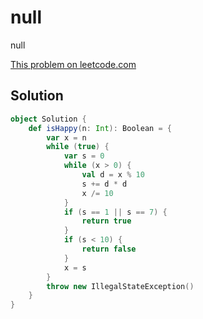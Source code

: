 # null

null

[This problem on leetcode.com](https://leetcode.com/problems/happy-number)

## Solution

```scala
object Solution {
    def isHappy(n: Int): Boolean = {
        var x = n
        while (true) {
            var s = 0
            while (x > 0) {
                val d = x % 10
                s += d * d
                x /= 10
            }
            if (s == 1 || s == 7) {
                return true
            }
            if (s < 10) {
                return false
            }
            x = s
        }
        throw new IllegalStateException()
    }
}
```
